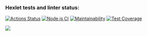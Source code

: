 ### Hexlet tests and linter status:
[![Actions Status](https://github.com/yonamin/frontend-project-46/workflows/hexlet-check/badge.svg)](https://github.com/yonamin/frontend-project-46/actions)
[![Node.js CI](https://github.com/yonamin/frontend-project-46/actions/workflows/node.js.yml/badge.svg)](https://github.com/yonamin/frontend-project-46/actions/workflows/node.js.yml)
[![Maintainability](https://api.codeclimate.com/v1/badges/2e9d4b524ecafd792c3a/maintainability)](https://codeclimate.com/github/yonamin/frontend-project-46/maintainability)
[![Test Coverage](https://api.codeclimate.com/v1/badges/2e9d4b524ecafd792c3a/test_coverage)](https://codeclimate.com/github/yonamin/frontend-project-46/test_coverage)

<a href="https://asciinema.org/a/TXW9yzrrmFQpbuIS2q4rZRN9c" target="_blank"><img src="https://asciinema.org/a/TXW9yzrrmFQpbuIS2q4rZRN9c.svg" /></a>
